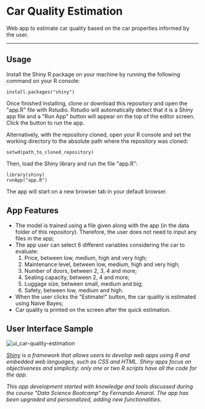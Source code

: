 # Car Quality Estimation

Web app to estimate car quality based on the car properties informed by the user.

---

## Usage

Install the Shiny R package on your machine by running the following command on your R console:

```
install.packages("shiny")
```

Once finished installing, clone or download this repository and open the "app.R" file with Rstudio. Rstudio will automatically detect that it is a Shiny app file and a "Run App" button will appear on the top of the editor screen. Click the button to run the app.

Alternatively, with the repository cloned, open your R console and set the working directory to the absolute path where the repository was cloned:

```
setwd(path_to_cloned_repository)
```

Then, load the Shiny library and run the file "app.R":

```
library(shiny)
runApp("app.R")
```

The app will start on a new browser tab in your default browser.

## App Features

* The model is trained using a file given along with the app (in the data folder of this repository). Therefore, the user does not need to input any files in the app;
* The app user can select 6 different variables considering the car to evaluate:
    1. Price, between low, medium, high and very high;
    2. Maintenance level, between low, medium, high and very high;
    3. Number of doors, between 2, 3, 4 and more;
    4. Seating capacity, between 2, 4 and more;
    5. Luggage size, between small, medium and big;
    6. Safety, between low, medium and high.
* When the user clicks the "Estimate!" button, the car quality is estimated using Naive Bayes;
* Car quality is printed on the screen after the quick estimation.

## User Interface Sample

![ui_car-quality-estimation](https://user-images.githubusercontent.com/33037020/184465749-b85da4fe-bd71-4465-acd0-73c587efec67.JPG)

*[Shiny] is a framework that allows users to develop web apps using R and embedded web languages, such as CSS and HTML. Shiny apps focus on objectiveness and simplicity: only one or two R scripts have all the code for the app.*

*This app development started with knowledge and tools discussed during the course "Data Science Bootcamp" by Fernando Amaral. The app has been upgraded and personalized, adding new functionalities.*

[//]: #

[Shiny]: <https://www.shinyapps.io>
